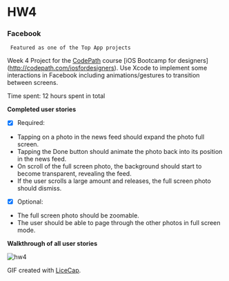 # HW4
### Facebook
` Featured as one of the Top App projects`

Week 4 Project for the [CodePath](http://www.codepath.com/) course [iOS Bootcamp for designers] (http://codepath.com/iosfordesigners).
Use Xcode to implement some interactions in Facebook including animations/gestures to transition between screens. 

Time spent: 12 hours spent in total 

**Completed user stories**
* [x] Required: 
 + Tapping on a photo in the news feed should expand the photo full screen.
 + Tapping the Done button should animate the photo back into its position in the news feed.
 +  On scroll of the full screen photo, the background should start to become transparent, revealing the feed.
 + If the user scrolls a large amount and releases, the full screen photo should dismiss.
 
* [x] Optional: 
 + The full screen photo should be zoomable.
 + The user should be able to page through the other photos in full screen mode.

**Walkthrough of all user stories**

![hw4](https://cloud.githubusercontent.com/assets/10460611/6429864/34e29af6-bfa2-11e4-8ac8-0dc81c87a27a.gif)

GIF created with [LiceCap](http://www.cockos.com/licecap/).
